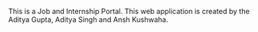 This is a Job and Internship Portal.
This web application is created by the Aditya Gupta, Aditya Singh and Ansh Kushwaha.
